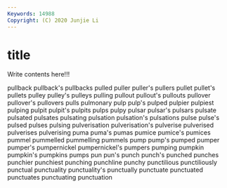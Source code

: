 ```yaml
---
Keywords: 14988
Copyright: (C) 2020 Junjie Li
---
```


# title

Write contents here!!!
 
pullback 
pullback's 
pullbacks 
pulled 
puller 
puller's 
pullers 
pullet
pullet's 
pullets 
pulley 
pulley's 
pulleys 
pulling 
pullout 
pullout's 
pullouts 
pullover
pullover's 
pullovers 
pulls 
pulmonary 
pulp 
pulp's 
pulped 
pulpier 
pulpiest 
pulping
pulpit 
pulpit's 
pulpits 
pulps 
pulpy 
pulsar 
pulsar's 
pulsars 
pulsate 
pulsated
pulsates 
pulsating 
pulsation 
pulsation's 
pulsations 
pulse 
pulse's 
pulsed 
pulses 
pulsing
pulverisation 
pulverisation's 
pulverise 
pulverised 
pulverises 
pulverising 
puma 
puma's 
pumas 
pumice
pumice's 
pumices 
pummel 
pummelled 
pummelling 
pummels 
pump 
pump's 
pumped 
pumper
pumper's 
pumpernickel 
pumpernickel's 
pumpers 
pumping 
pumpkin 
pumpkin's 
pumpkins 
pumps 
pun
pun's 
punch 
punch's 
punched 
punches 
punchier 
punchiest 
punching 
punchline 
punchy
punctilious 
punctiliously 
punctual 
punctuality 
punctuality's 
punctually 
punctuate 
punctuated 
punctuates 
punctuating
punctuation 
